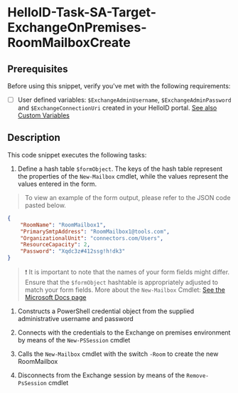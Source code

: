 
# HelloID-Task-SA-Target-ExchangeOnPremises-RoomMailboxCreate

## Prerequisites
Before using this snippet, verify you've met with the following requirements:

- [ ] User defined variables: `$ExchangeAdminUsername`, `$ExchangeAdminPassword` and `$ExchangeConnectionUri` created in your HelloID portal. [See also Custom Variables](https://docs.helloid.com/en/variables/custom-variables.html)



## Description

This code snippet executes the following tasks:

1. Define a hash table `$formObject`. The keys of the hash table represent the properties of the `New-Mailbox` cmdlet, while the values represent the values entered in the form.

> To view an example of the form output, please refer to the JSON code pasted below.

```json
{
    "RoomName": "RoomMailbox1",
    "PrimarySmtpAddress": "RoomMailbox1@tools.com",
    "OrganizationalUnit": "connectors.com/Users",
    "ResourceCapacity": 2,
    "Password": "Xqdc3z#412ssg!h!dk3"
}
```

> :exclamation: It is important to note that the names of your form fields might differ. Ensure that the `$formObject` hashtable is appropriately adjusted to match your form fields.
> More about the `New-Mailbox` Cmdlet: [See the Microsoft Docs page](https://learn.microsoft.com/en-us/powershell/module/exchange/new-mailbox?view=exchange-ps)

1. Constructs a PowerShell credential object from the supplied administrative username and password

2. Connects with the credentials to the Exchange on premises environment by means of the `New-PSSession` cmdlet

3. Calls the `New-Mailbox` cmdlet with the switch `-Room` to create the new RoomMailbox

4. Disconnects from the Exchange session by means of the `Remove-PsSession` cmdlet